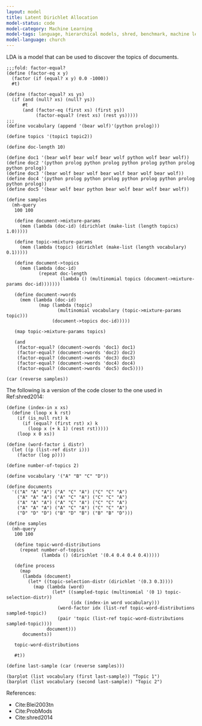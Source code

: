 ```yaml
---
layout: model
title: Latent Dirichlet Allocation
model-status: code
model-category: Machine Learning
model-tags: language, hierarchical models, shred, benchmark, machine learning
model-language: church
---
```


LDA is a model that can be used to discover the topics of documents.

    ;;;fold: factor-equal?
    (define (factor-eq x y)
      (factor (if (equal? x y) 0.0 -1000))
      #t)
    
    (define (factor-equal? xs ys)
      (if (and (null? xs) (null? ys))
          #t
          (and (factor-eq (first xs) (first ys))
               (factor-equal? (rest xs) (rest ys)))))
    ;;;
    (define vocabulary (append '(bear wolf)'(python prolog)))
    
    (define topics '(topic1 topic2))
    
    (define doc-length 10)
    
    (define doc1 '(bear wolf bear wolf bear wolf python wolf bear wolf))
    (define doc2 '(python prolog python prolog python prolog python prolog python prolog))
    (define doc3 '(bear wolf bear wolf bear wolf bear wolf bear wolf))
    (define doc4 '(python prolog python prolog python prolog python prolog python prolog))
    (define doc5 '(bear wolf bear python bear wolf bear wolf bear wolf))
    
    (define samples
      (mh-query
       100 100
       
       (define document->mixture-params
         (mem (lambda (doc-id) (dirichlet (make-list (length topics) 1.0)))))
       
       (define topic->mixture-params
         (mem (lambda (topic) (dirichlet (make-list (length vocabulary) 0.1)))))
       
       (define document->topics
         (mem (lambda (doc-id)
                (repeat doc-length
                        (lambda () (multinomial topics (document->mixture-params doc-id)))))))
       
       (define document->words
         (mem (lambda (doc-id)
                (map (lambda (topic)
                       (multinomial vocabulary (topic->mixture-params topic)))
                     (document->topics doc-id)))))
       
       (map topic->mixture-params topics)
       
       (and
        (factor-equal? (document->words 'doc1) doc1)
        (factor-equal? (document->words 'doc2) doc2)
        (factor-equal? (document->words 'doc3) doc3)
        (factor-equal? (document->words 'doc4) doc4)
        (factor-equal? (document->words 'doc5) doc5))))
    
    (car (reverse samples))

The following is a version of the code closer to the one used in Ref:shred2014:

    (define (index-in x xs)
      (define (loop x k rst)
        (if (is_null rst) k
          (if (equal? (first rst) x) k
            (loop x (+ k 1) (rest rst)))))
        (loop x 0 xs))
    
    (define (word-factor i distr) 
      (let ((p (list-ref distr i)))
        (factor (log p))))
    
    (define number-of-topics 2)
    
    (define vocabulary '("A" "B" "C" "D"))
    
    (define documents
      '(("A" "A" "A") ("A" "C" "A") ("C" "C" "A")
        ("A" "A" "A") ("A" "C" "A") ("C" "C" "A")
        ("A" "A" "A") ("A" "C" "A") ("C" "C" "A")
        ("A" "A" "A") ("A" "C" "A") ("C" "C" "A")
        ("D" "D" "D") ("B" "D" "B") ("B" "B" "D")))
    
    (define samples
      (mh-query    
       100 100   
       
       (define topic-word-distributions
         (repeat number-of-topics 
                 (lambda () (dirichlet '(0.4 0.4 0.4 0.4)))))
       
       (define process
         (map
          (lambda (document)
            (let* ((topic-selection-distr (dirichlet '(0.3 0.3))))
              (map (lambda (word)
                     (let* ((sampled-topic (multinomial '(0 1) topic-selection-distr))
                            (idx (index-in word vocabulary)))
                       (word-factor idx (list-ref topic-word-distributions sampled-topic))
                       (pair 'topic (list-ref topic-word-distributions sampled-topic))))
                   document)))
          documents))
       
       topic-word-distributions
    
       #t))
    
    (define last-sample (car (reverse samples)))
    
    (barplot (list vocabulary (first last-sample)) "Topic 1")
    (barplot (list vocabulary (second last-sample)) "Topic 2")

References:

- Cite:Blei2003tn
- Cite:ProbMods
- Cite:shred2014
